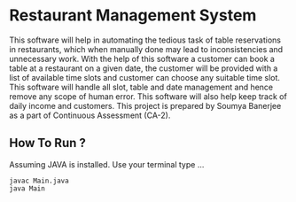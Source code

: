 # Restaurant Management System

This software will help in automating the tedious task of table reservations in restaurants, which when manually done may lead to inconsistencies and unnecessary work. With the help of this software a customer can book a table at a restaurant on a given date, the customer will be provided with a list of available time slots and customer can choose any suitable time slot. This software will handle all slot, table and date management and hence remove any scope of human error. This software will also help keep track of daily income and customers. This project is prepared by Soumya Banerjee as a part of Continuous Assessment (CA-2).

## How To Run ?

Assuming JAVA is installed.
Use your terminal type ...

```
javac Main.java
java Main
```
